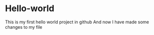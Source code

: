 # Hello-world
This is my first hello world project in github
And now I have made some changes to my file
